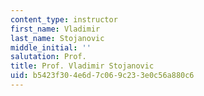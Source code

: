 ```yaml
---
content_type: instructor
first_name: Vladimir
last_name: Stojanovic
middle_initial: ''
salutation: Prof.
title: Prof. Vladimir Stojanovic
uid: b5423f30-4e6d-7c06-9c23-3e0c56a880c6
---
```

